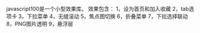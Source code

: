 javascript100是一个小型效果库。
效果包含：
1，设为首页和加入收藏
2，tab选项卡
3，下拉菜单
4，无缝滚动
5，焦点图切换
6，折叠菜单
7，下拉选择联动
8，PNG图片透明
9，悬浮层
